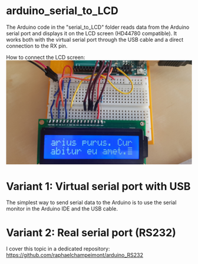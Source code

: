 # arduino_serial_to_LCD
The Arduino code in the "serial_to_LCD" folder reads data from the Arduino serial port and displays it on the LCD screen (HD44780 compatible). It works both with the virtual serial port through the USB cable and a direct connection to the RX pin.

How to connect the LCD screen:
![Photo of LCD connections](/circuit/photo_LCD_connection.jpg?raw=true)

# Variant 1: Virtual serial port with USB
The simplest way to send serial data to the Arduino is to use the serial monitor in the Arduino IDE and the USB cable.

# Variant 2: Real serial port (RS232)
I cover this topic in a dedicated repository: https://github.com/raphaelchampeimont/arduino_RS232
